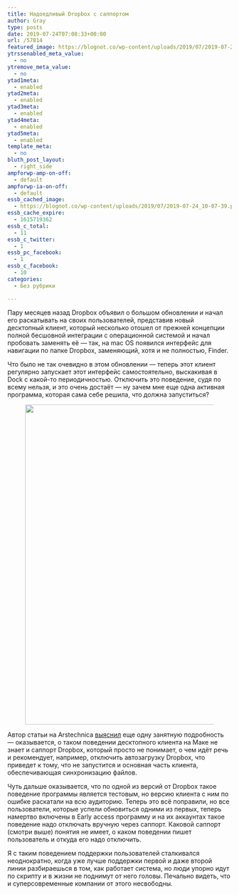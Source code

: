 ```yaml
---
title: Надоедливый Dropbox с саппортом
author: Gray
type: posts
date: 2019-07-24T07:08:33+00:00
url: /57814
featured_image: https://blognot.co/wp-content/uploads/2019/07/2019-07-24_10-07-39.png
ytrssenabled_meta_value:
  - no
ytremove_meta_value:
  - no
ytad1meta:
  - enabled
ytad2meta:
  - enabled
ytad3meta:
  - enabled
ytad4meta:
  - enabled
ytad5meta:
  - enabled
template_meta:
  - no
bluth_post_layout:
  - right_side
ampforwp-amp-on-off:
  - default
ampforwp-ia-on-off:
  - default
essb_cached_image:
  - https://blognot.co/wp-content/uploads/2019/07/2019-07-24_10-07-39.png
essb_cache_expire:
  - 1615719362
essb_c_total:
  - 11
essb_c_twitter:
  - 1
essb_pc_facebook:
  - 1
essb_c_facebook:
  - 10
categories:
  - Без рубрики

---
```








Пару месяцев назад Dropbox объявил о большом обновлении и начал его раскатывать на своих пользователей, представив новый десктопный клиент, который несколько отошел от прежней концепции полной бесшовной интеграции с операционной системой и начал пробовать заменять её — так, на mac OS появился интерфейс для навигации по папке Dropbox, заменяющий, хотя и не полностью, Finder.

Что было не так очевидно в этом обновлении — теперь этот клиент регулярно запускает этот интерфейс самостоятельно, выскакивая в Dock с какой-то периодичностью. Отключить это поведение, судя по всему нельзя, и это очень достаёт — ну зачем мне еще одна активная программа, которая сама себе решила, что должна запуститься?

<div class="wp-block-image">
  <figure class="aligncenter"><img data-attachment-id="57815" data-permalink="https://blognot.co/57814/2019-07-24_10-07-39" data-orig-file="https://i2.wp.com/blognot.co/wp-content/uploads/2019/07/2019-07-24_10-07-39.png?fit=1102%2C718&ssl=1" data-orig-size="1102,718" data-comments-opened="1" data-image-meta="{&quot;aperture&quot;:&quot;0&quot;,&quot;credit&quot;:&quot;&quot;,&quot;camera&quot;:&quot;&quot;,&quot;caption&quot;:&quot;&quot;,&quot;created_timestamp&quot;:&quot;0&quot;,&quot;copyright&quot;:&quot;&quot;,&quot;focal_length&quot;:&quot;0&quot;,&quot;iso&quot;:&quot;0&quot;,&quot;shutter_speed&quot;:&quot;0&quot;,&quot;title&quot;:&quot;&quot;,&quot;orientation&quot;:&quot;0&quot;}" data-image-title="2019-07-24_10-07-39" data-image-description="" data-medium-file="https://i2.wp.com/blognot.co/wp-content/uploads/2019/07/2019-07-24_10-07-39.png?fit=300%2C195&ssl=1" data-large-file="https://i2.wp.com/blognot.co/wp-content/uploads/2019/07/2019-07-24_10-07-39.png?fit=740%2C482&ssl=1" width="1102" height="718" src="https://i0.wp.com/blognot.co/wp-content/uploads/2019/07/2019-07-24_10-07-39.png?fit=740%2C482&ssl=1" alt="" class="wp-image-57815" srcset="https://i2.wp.com/blognot.co/wp-content/uploads/2019/07/2019-07-24_10-07-39.png?w=1102&ssl=1 1102w, https://i2.wp.com/blognot.co/wp-content/uploads/2019/07/2019-07-24_10-07-39.png?resize=300%2C195&ssl=1 300w, https://i2.wp.com/blognot.co/wp-content/uploads/2019/07/2019-07-24_10-07-39.png?resize=768%2C500&ssl=1 768w, https://i2.wp.com/blognot.co/wp-content/uploads/2019/07/2019-07-24_10-07-39.png?resize=1024%2C667&ssl=1 1024w, https://i2.wp.com/blognot.co/wp-content/uploads/2019/07/2019-07-24_10-07-39.png?resize=700%2C456&ssl=1 700w, https://i2.wp.com/blognot.co/wp-content/uploads/2019/07/2019-07-24_10-07-39.png?resize=800%2C521&ssl=1 800w" sizes="(max-width: 740px) 100vw, 740px" /></figure>


Автор статьи на Arstechnica [выяснил][1] еще одну занятную подробность — оказывается, о таком поведении десктопного клиента на Маке не знает и саппорт Dropbox, который просто не понимает, о чем идёт речь и рекомендует, например, отключить автозагрузку Dropbox, что приведет к тому, что не запустится и основная часть клиента, обеспечивающая синхронизацию файлов.

Чуть дальше оказывается, что по одной из версий от Dropbox такое поведение программы является тестовым, но версию клиента с ним по ошибке раскатали на всю аудиторию. Теперь это всё поправили, но все пользователи, которые успели обновиться одними из первых, теперь намертво включены в Early access программу и на их аккаунтах такое поведение надо отключать вручную через саппорт. Каковой саппорт (смотри выше) понятия не имеет, о каком поведении пишет пользователь и откуда его надо отключить.

Я с таким поведением поддержки пользователей сталкивался неоднократно, когда уже лучше поддержки первой и даже второй линии разбираешься в том, как работает система, но люди упорно идут по скрипту и в жизни не поднимут от него головы. Печально видеть, что и суперсовременные компании от этого несвободны.

 [1]: https://arstechnica.com/information-technology/2019/07/dropbox-support-reps-dont-seem-to-know-how-dropbox-for-mac-works/